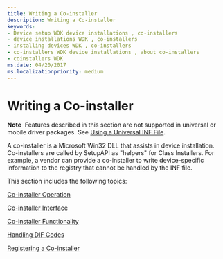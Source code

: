 ```yaml
---
title: Writing a Co-installer
description: Writing a Co-installer
keywords:
- Device setup WDK device installations , co-installers
- device installations WDK , co-installers
- installing devices WDK , co-installers
- co-installers WDK device installations , about co-installers
- coinstallers WDK
ms.date: 04/20/2017
ms.localizationpriority: medium
---
```


# Writing a Co-installer





**Note**  Features described in this section are not supported in universal or mobile driver packages. See [Using a Universal INF File](using-a-universal-inf-file.md).

 

A co-installer is a Microsoft Win32 DLL that assists in device installation. Co-installers are called by SetupAPI as "helpers" for Class Installers. For example, a vendor can provide a co-installer to write device-specific information to the registry that cannot be handled by the INF file.

This section includes the following topics:

[Co-installer Operation](co-installer-operation.md)

[Co-installer Interface](co-installer-interface.md)

[Co-installer Functionality](co-installer-functionality.md)

[Handling DIF Codes](handling-dif-codes.md)

[Registering a Co-installer](registering-a-co-installer.md)

 

 





